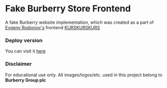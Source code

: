 # Fake Burberry Store Frontend

A fake Burberry website implementation, which was created as a part of [Evgeny Rodionov's](https://github.com/evgenyrodionov) frontend [KURSKURSKURS](https://kurskurskurs.erodionov.ru/)

### Deploy version
You can visit  it [here](https://dfeofan-burberry-fake-shop-for-study-stage.now.sh)

### Disclaimer
For educational use only. All images/logos/etc. used in this project belong to **Burberry Group plc**
